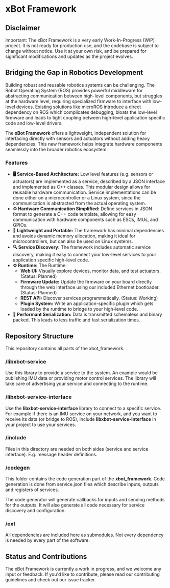 # xBot Framework

## Disclaimer

Important: The xBot Framework is a very early Work-In-Progress (WIP) project. It is not ready for production use, and
the codebase is subject to change without notice. Use it at your own risk, and be prepared for significant modifications
and updates as the project evolves.

## Bridging the Gap in Robotics Development

Building robust and reusable robotics systems can be challenging. The Robot Operating System (ROS) provides powerful
middleware for abstracting communication between high-level components, but struggles at the hardware level, requiring
specialized firmware to interface with low-level devices. Existing solutions like microROS introduce a direct dependency
on ROS which complicates debugging, bloats the low-level firmware and leads to tight coupling between high-level
application specific code and low-level drivers.

The **xBot Framework** offers a lightweight, independent solution for interfacing directly with sensors and actuators
without adding heavy dependencies. This new framework helps integrate hardware components seamlessly into the broader
robotics ecosystem.

### Features

- **🖥 Service-Based Architecture:** Low level features (e.g. sensors or actuators) are implemented as a service,
  described by a JSON interface
  and implemented as C++ classes. This modular design allows for reusable hardware communication. Service
  implementations can be done either on a microcontroller or a Linux system, since the communication is abstracted from
  the actual operating system.
- **⚙️ Hardware Communication Simplified:** Define services in JSON format to generate a C++ code template, allowing for
  easy communication with hardware components such as ESCs, IMUs, and GPIOs.
- **🧩 Lightweight and Portable:** The framework has minimal dependencies and avoids dynamic memory allocation, making it
  ideal for microcontrollers, but can also be used on Linux systems.
- **🔍 Service Discovery:** The framework includes automatic service discovery, making it easy to connect your low-level
  services to your application specific high-level code.
- **⚙️ Runtime:** The Runtime:
    - **Web UI:** Visually explore devices, monitor data, and test actuators. (Status: Planned)
    - **Firmware Update:** Update the firmware on your board directly through the web interface using our included
      Ethernet bootloader. (Status: Planned)
    - **REST API:** Discover services programmatically. (Status: Working)
    - **Plugin System:** Write an application-specific plugin which gets loaded by the runtime to bridge to your
      high-level code.
- **🚀 Performant Serialization:** Data is transmitted schemaless and binary packed. This leads to less traffic and fast
  serialization times.

## Repository Structure

This repository contains all parts of the xbot_framework.

### /libxbot-service

Use this library to provide a service to the system. An example would be publishing IMU data or providing motor control
services.
The library will take care of advertising your service and connecting to the runtime.

### /libxbot-service-interface

Use the **libxbot-service-interface** library to connect to a specific service. For example if there is an IMU service
on your network, and you want to receive its data (or bridge to ROS), include **libxbot-service-interface** in your
project to use your services.

### /include

Files in this directory are needed on both sides (service and service interface). E.g. message header definitions.

### /codegen

This folder contains the code generation part of the **xbot_framework**. Code generation is done from service.json files
which describe inputs, outputs and registers of services.

The code generator will generate callbacks for inputs and sending methods for the outputs. It will also generate all
code necessary for service discovery and configuration.

### /ext

All dependencies are included here as submodules. Not every dependency is needed by every part of the software.

## Status and Contributions

The xBot Framework is currently a work in progress, and we welcome any input or feedback. If you'd like to contribute,
please read our contributing guidelines and check out our issue tracker.
